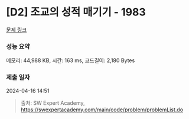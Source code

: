 # [D2] 조교의 성적 매기기 - 1983 

[문제 링크](https://swexpertacademy.com/main/code/problem/problemDetail.do?contestProbId=AV5PwGK6AcIDFAUq) 

### 성능 요약

메모리: 44,988 KB, 시간: 163 ms, 코드길이: 2,180 Bytes

### 제출 일자

2024-04-16 14:51



> 출처: SW Expert Academy, https://swexpertacademy.com/main/code/problem/problemList.do
